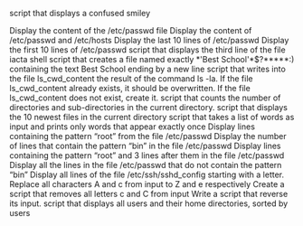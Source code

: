 script that displays a confused smiley

Display the content of the /etc/passwd file
Display the content of /etc/passwd and /etc/hosts
Display the last 10 lines of /etc/passwd
Display the first 10 lines of /etc/passwd
script that displays the third line of the file iacta
shell script that creates a file named exactly \*\'Best School\'\*$\?\*\*\*\*\*:) containing the text Best School ending by a new line
script that writes into the file ls_cwd_content the result of the command ls -la. If the file ls_cwd_content already exists, it should be overwritten. If the file ls_cwd_content does not exist, create it.
script that counts the number of directories and sub-directories in the current directory.
script that displays the 10 newest files in the current directory
script that takes a list of words as input and prints only words that appear exactly once
Display lines containing the pattern “root” from the file /etc/passwd
Display the number of lines that contain the pattern “bin” in the file /etc/passwd
Display lines containing the pattern “root” and 3 lines after them in the file /etc/passwd
Display all the lines in the file /etc/passwd that do not contain the pattern “bin”
Display all lines of the file /etc/ssh/sshd_config starting with a letter.
Replace all characters A and c from input to Z and e respectively
Create a script that removes all letters c and C from input
Write a script that reverse its input.
script that displays all users and their home directories, sorted by users
